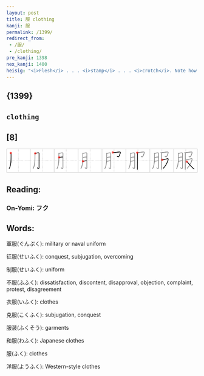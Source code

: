 ```yaml
---
layout: post
title: 服 clothing
kanji: 服
permalink: /1399/
redirect_from:
 - /服/
 - /clothing/
pre_kanji: 1398
nex_kanji: 1400
heisig: "<i>Flesh</i> . . . <i>stamp</i> . . . <i>crotch</i>. Note how the <i>stamp</i> is stretched out here."
---
```


## {1399}

## `clothing`

## [8]

<div class="stroke"><img src="../images/E69C8D.png" /></div>

## Reading:

### On-Yomi: フク

## Words:

軍服(ぐんぷく): military or naval uniform

征服(せいふく): conquest, subjugation, overcoming

制服(せいふく): uniform

不服(ふふく): dissatisfaction, discontent, disapproval, objection, complaint, protest, disagreement

衣服(いふく): clothes

克服(こくふく): subjugation, conquest

服装(ふくそう): garments

和服(わふく): Japanese clothes

服(ふく): clothes

洋服(ようふく): Western-style clothes

